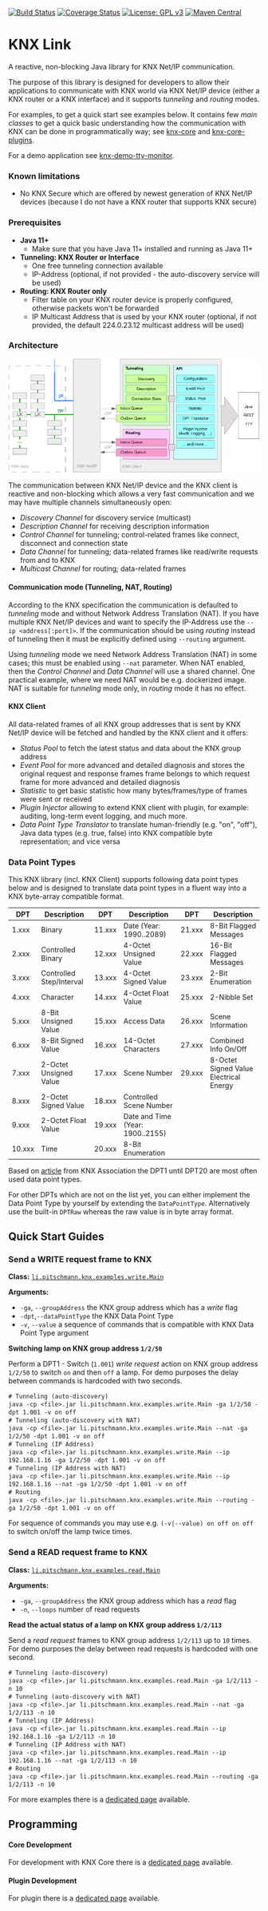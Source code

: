[![Build Status](https://github.com/pitschr/knx-link/workflows/build/badge.svg?branch=master)](https://github.com/pitschr/knx-link/actions)
[![Coverage Status](https://coveralls.io/repos/github/pitschr/knx-link/badge.svg?branch=master)](https://coveralls.io/github/pitschr/knx-link?branch=master)
[![License: GPL v3](https://img.shields.io/badge/License-GPLv3-blue.svg)](https://www.gnu.org/licenses/gpl-3.0)
[![Maven Central](https://img.shields.io/maven-central/v/li.pitschmann/knx-core.svg?label=Maven%20Central)](https://search.maven.org/search?q=g:%22li.pitschmann%22)

# KNX Link

A reactive, non-blocking Java library for KNX Net/IP communication.

The purpose of this library is designed for developers to allow their applications 
to communicate with KNX world via KNX Net/IP device (either a KNX router or a KNX 
interface) and it supports _tunneling_ and _routing_ modes.
 
For examples, to get a quick start see examples below. It contains few _main classes_ 
to get a quick basic understanding how the communication with KNX can be done in 
programmatically way; see [knx-core](knx-core) and [knx-core-plugins](knx-core-plugins).

For a demo application see [knx-demo-tty-monitor](https://github.com/pitschr/knx-demo-tty-monitor).

### Known limitations

* No KNX Secure which are offered by newest generation of KNX Net/IP devices 
(because I do not have a KNX router that supports KNX secure)
 
### Prerequisites

* **Java 11+**
  * Make sure that you have Java 11+ installed and running as Java 11+
* **Tunneling: KNX Router or Interface**
  * One free tunneling connection available
  * IP-Address (optional, if not provided - the auto-discovery service will be used)
* **Routing: KNX Router only**
  * Filter table on your KNX router device is properly configured, otherwise packets won't 
  be forwarded
  * IP Multicast Address that is used by your KNX router (optional, if not provided, the 
  default 224.0.23.12 multicast address will be used)

### Architecture

![Architecture](./assets/readme_architecture.png)

The communication between KNX Net/IP device and the KNX client is reactive and non-blocking 
which allows a very fast communication and we may have multiple channels simultaneously open: 
* _Discovery Channel_ for discovery service (multicast)
* _Description Channel_ for receiving description information
* _Control Channel_ for tunneling; control-related frames like connect, disconnect and connection state
* _Data Channel_ for tunneling; data-related frames like read/write requests from and to KNX
* _Multicast Channel_ for routing; data-related frames

#### Communication mode (Tunneling, NAT, Routing)

According to the KNX specification the communication is defaulted to _tunneling_ mode and without 
Network Address Translation (NAT). If you have multiple KNX Net/IP devices and want to specify
the IP-Address use the `--ip <address[:port]>`. If the communication should be using _routing_ instead
of tunneling then it must be explicitly defined using `--routing` argument.

Using _tunneling_ mode we need Network Address Translation (NAT) in some cases; this must be 
enabled using `--nat` parameter. When NAT enabled, then the _Control Channel_ and _Data Channel_ 
will use a shared channel.  One practical example, where we need NAT would be e.g. dockerized image. 
NAT is suitable for _tunneling_ mode only, in _routing_ mode it has no
effect.

#### KNX Client

All data-related frames of all KNX group addresses that is sent by KNX Net/IP device will be 
fetched and handled by the KNX client and it offers:
* _Status Pool_ to fetch the latest status and data about the KNX group address
* _Event Pool_ for more advanced and detailed diagnosis and stores the original request and 
response frames 
frame belongs to which request frame for more advanced and detailed diagnosis
* _Statistic_ to get basic statistic how many bytes/frames/type of frames were sent or received
* _Plugin Injector_ allowing to extend KNX client with plugin, for example: auditing, long-term 
event logging, and much more.
* _Data Point Type Translator_ to translate human-friendly (e.g. "on", "off"), Java data types 
(e.g. true, false) into KNX compatible byte representation; and vice versa 

### Data Point Types

This KNX library (incl. KNX Client) supports following data point types below and is designed to 
translate data point types in a fluent way into a KNX byte-array compatible format.

| DPT    | Description              | DPT    | Description                      | DPT    | Description             |
| ------ | ------------------------ | ------ | -------------------------------- | ------ | ----------------------- |
| 1.xxx  | Binary                   | 11.xxx | Date (Year: 1990..2089)          | 21.xxx | 8-Bit Flagged Messages  |        
| 2.xxx  | Controlled Binary        | 12.xxx | 4-Octet Unsigned Value           | 22.xxx | 16-Bit Flagged Messages |
| 3.xxx  | Controlled Step/Interval | 13.xxx | 4-Octet Signed Value             | 23.xxx | 2-Bit Enumeration       |
| 4.xxx  | Character                | 14.xxx | 4-Octet Float Value              | 25.xxx | 2-Nibble Set            |
| 5.xxx  | 8-Bit Unsigned Value     | 15.xxx | Access Data                      | 26.xxx | Scene Information       |
| 6.xxx  | 8-Bit Signed Value       | 16.xxx | 14-Octet Characters              | 27.xxx | Combined Info On/Off    |
| 7.xxx  | 2-Octet Unsigned Value   | 17.xxx | Scene Number                     | 29.xxx | 8-Octet Signed Value <br> Electrical Energy |
| 8.xxx  | 2-Octet Signed Value     | 18.xxx | Controlled Scene Number          |
| 9.xxx  | 2-Octet Float Value      | 19.xxx | Date and Time (Year: 1900..2155) |
| 10.xxx | Time                     | 20.xxx | 8-Bit Enumeration                |

Based on [article](https://support.knx.org/hc/en-us/articles/115001133744-Datapoint-Type) from KNX Association 
the DPT1 until DPT20 are most often used data point types.

For other DPTs which are not on the list yet, you can either implement the Data Point Type by yourself 
by extending the `DataPointType`. Alternatively use the built-in `DPTRaw` whereas the raw value is in 
byte array format.

## Quick Start Guides

### Send a WRITE request frame to KNX

**Class:** [``li.pitschmann.knx.examples.write.Main``](knx-examples/src/main/java/li/pitschmann/knx/examples/write/Main.java)

**Arguments:**
* `-ga`, `--groupAddress` the KNX group address which has a _write_ flag
* `-dpt`,`--dataPointType` the KNX Data Point Type
* `-v`, `--value` a sequence of commands that is compatible with KNX Data Point Type argument

**Switching lamp on KNX group address `1/2/50`**

Perform a DPT1 - Switch (`1.001`) _write request_ action on KNX group address `1/2/50` to switch 
`on` and then `off` a lamp. For demo purposes the delay between commands is hardcoded with two seconds.

```shell
# Tunneling (auto-discovery)
java -cp <file>.jar li.pitschmann.knx.examples.write.Main -ga 1/2/50 -dpt 1.001 -v on off
# Tunneling (auto-discovery with NAT)
java -cp <file>.jar li.pitschmann.knx.examples.write.Main --nat -ga 1/2/50 -dpt 1.001 -v on off
# Tunneling (IP Address)
java -cp <file>.jar li.pitschmann.knx.examples.write.Main --ip 192.168.1.16 -ga 1/2/50 -dpt 1.001 -v on off
# Tunneling (IP Address with NAT)
java -cp <file>.jar li.pitschmann.knx.examples.write.Main --ip 192.168.1.16 --nat -ga 1/2/50 -dpt 1.001 -v on off
# Routing
java -cp <file>.jar li.pitschmann.knx.examples.write.Main --routing -ga 1/2/50 -dpt 1.001 -v on off
```

For sequence of commands you may use e.g. `(-v|--value) on off on off` to switch on/off the lamp twice
times. 
 
### Send a READ request frame to KNX

**Class:** [`li.pitschmann.knx.examples.read.Main`](knx-examples/src/main/java/li/pitschmann/knx/examples/read/Main.java)

**Arguments:**
* `-ga`, `--groupAddress` the KNX group address which has a _read_ flag
* `-n`, `--loops` number of read requests

**Read the actual status of a lamp on KNX group address `1/2/113`**

Send a _read request_ frames to KNX group address `1/2/113` up to `10` times. For demo purposes the delay 
between read requests is hardcoded with one second.

```shell
# Tunneling (auto-discovery)
java -cp <file>.jar li.pitschmann.knx.examples.read.Main -ga 1/2/113 -n 10
# Tunneling (auto-discovery with NAT)
java -cp <file>.jar li.pitschmann.knx.examples.read.Main --nat -ga 1/2/113 -n 10
# Tunneling (IP Address)
java -cp <file>.jar li.pitschmann.knx.examples.read.Main --ip 192.168.1.16 -ga 1/2/113 -n 10
# Tunneling (IP Address with NAT)
java -cp <file>.jar li.pitschmann.knx.examples.read.Main --ip 192.168.1.16 --nat -ga 1/2/113 -n 10
# Routing
java -cp <file>.jar li.pitschmann.knx.examples.read.Main --routing -ga 1/2/113 -n 10
```

For more examples there is a [dedicated page](knx-examples) available.

## Programming

#### Core Development

For development with KNX Core there is a [dedicated page](knx-core) available.

#### Plugin Development

For plugin there is a [dedicated page](knx-core-plugins) available.
